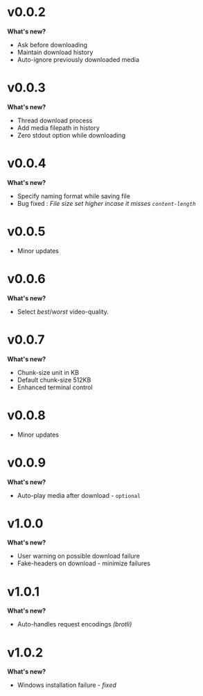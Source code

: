 # v0.0.2
**What's new?**
- Ask before downloading 
- Maintain download history
- Auto-ignore previously downloaded media

# v0.0.3
**What's new?**
- Thread download process
- Add media filepath in history
- Zero stdout option while downloading

# v0.0.4
**What's new?**
- Specify naming format while saving file
- Bug fixed : *File size set higher incase it misses `content-length`*

# v0.0.5
- Minor updates

# v0.0.6
**What's new?**
- Select _best_/_worst_ video-quality.

# v0.0.7
**What's new?**
- Chunk-size unit in KB
- Default chunk-size 512KB
- Enhanced terminal control

# v0.0.8
- Minor updates

# v0.0.9
**What's new?**
- Auto-play media after download - `optional`

# v1.0.0
**What's new?**
- User warning on possible download failure
- Fake-headers on download - minimize failures

# v1.0.1
**What's new?**
- Auto-handles request encodings _(brotli)_

# v1.0.2
**What's new?**
- Windows installation failure - *fixed*